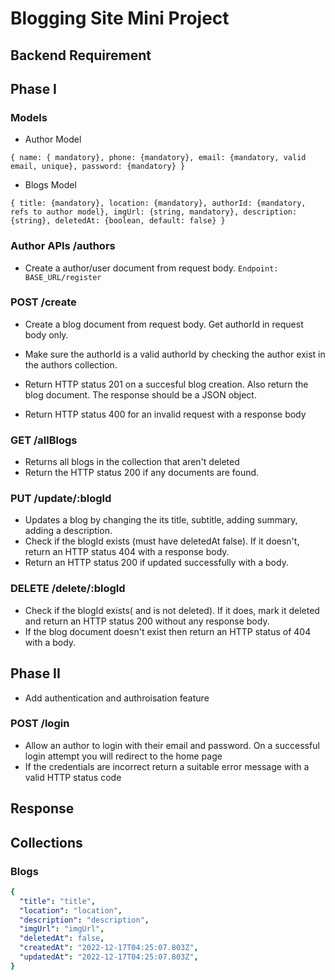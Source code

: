 # Blogging Site Mini Project

## Backend Requirement

## Phase I

### Models
- Author Model
```
{ name: { mandatory}, phone: {mandatory}, email: {mandatory, valid email, unique}, password: {mandatory} }
```
- Blogs Model
```
{ title: {mandatory}, location: {mandatory}, authorId: {mandatory, refs to author model}, imgUrl: {string, mandatory}, description: {string}, deletedAt: {boolean, default: false} }
```

### Author APIs /authors
- Create a author/user document from request body.
  `Endpoint: BASE_URL/register`

### POST /create
- Create a blog document from request body. Get authorId in request body only.
- Make sure the authorId is a valid authorId by checking the author exist in the authors collection.
- Return HTTP status 201 on a succesful blog creation. Also return the blog document. The response should be a JSON object. 

- Return HTTP status 400 for an invalid request with a response body

### GET /allBlogs
- Returns all blogs in the collection that aren't deleted
- Return the HTTP status 200 if any documents are found.

### PUT /update/:blogId
- Updates a blog by changing the its title, subtitle, adding summary, adding a description.
- Check if the blogId exists (must have deletedAt false). If it doesn't, return an HTTP status 404 with a response body.
- Return an HTTP status 200 if updated successfully with a body.

### DELETE /delete/:blogId
- Check if the blogId exists( and is not deleted). If it does, mark it deleted and return an HTTP status 200 without any response body.
- If the blog document doesn't exist then return an HTTP status of 404 with a body.


## Phase II

- Add authentication and authroisation feature

### POST /login
- Allow an author to login with their email and password. On a successful login attempt you will redirect to the home page
- If the credentials are incorrect return a suitable error message with a valid HTTP status code


## Response

## Collections
### Blogs
```yaml
{
  "title": "title",
  "location": "location",
  "description": "description",
  "imgUrl": "imgUrl",
  "deletedAt": false,
  "createdAt": "2022-12-17T04:25:07.803Z",
  "updatedAt": "2022-12-17T04:25:07.803Z",
}
```
